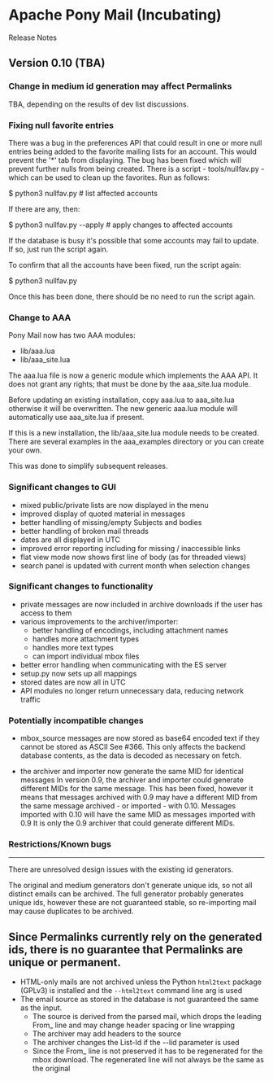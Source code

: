 # Apache Pony Mail (Incubating)

Release Notes

## Version 0.10 (TBA) ##

### Change in medium id generation may affect Permalinks ###

TBA, depending on the results of dev list discussions.

### Fixing null favorite entries ###

There was a bug in the preferences API that could result in one or more null entries
being added to the favorite mailing lists for an account. This would prevent the '*' tab from displaying.
The bug has been fixed which will prevent further nulls from being created.
There is a script - tools/nullfav.py - which can be used to clean up the favorites.
Run as follows:

$ python3 nullfav.py # list affected accounts

If there are any, then:

$ python3 nullfav.py --apply # apply changes to affected accounts

If the database is busy it's possible that some accounts may fail to update.
If so, just run the script again.

To confirm that all the accounts have been fixed, run the script again:

$ python3 nullfav.py

Once this has been done, there should be no need to run the script again.

### Change to AAA ###

Pony Mail now has two AAA modules:
- lib/aaa.lua
- lib/aaa_site.lua

The aaa.lua file is now a generic module which implements the AAA API.
It does not grant any rights; that must be done by the aaa_site.lua module.

Before updating an existing installation, copy aaa.lua to aaa_site.lua otherwise it will be overwritten.
The new generic aaa.lua module will automatically use aaa_site.lua if present.

If this is a new installation, the lib/aaa_site.lua module needs to be created.
There are several examples in the aaa_examples directory or you can create your own.

This was done to simplify subsequent releases.

### Significant changes to GUI ###

- mixed public/private lists are now displayed in the menu
- improved display of quoted material in messages
- better handling of missing/empty Subjects and bodies
- better handling of broken mail threads
- dates are all displayed in UTC
- improved error reporting including for missing / inaccessible links
- flat view mode now shows first line of body (as for threaded views)
- search panel is updated with current month when selection changes

### Significant changes to functionality ###

- private messages are now included in archive downloads if the user has access to them
- various improvements to the archiver/importer:
  - better handling of encodings, including attachment names
  - handles more attachment types
  - handles more text types
  - can import individual mbox files
- better error handling when communicating with the ES server
- setup.py now sets up all mappings
- stored dates are now all in UTC
- API modules no longer return unnecessary data, reducing network traffic

### Potentially incompatible changes ###

- mbox_source messages are now stored as base64 encoded text if they cannot be stored as ASCII
  See #366. 
  This only affects the backend database contents, as the data is decoded as necessary on fetch.
  
- the archiver and importer now generate the same MID for identical messages
  In version 0.9, the archiver and importer could generate different MIDs for the same message.
  This has been fixed, however it means that messages archived with 0.9 may have a different MID from
  the same message archived - or imported - with 0.10.
  Messages imported with 0.10 will have the same MID as messages imported with 0.9
  It is only the 0.9 archiver that could generate different MIDs.

### Restrictions/Known bugs ###
 
 ------
There are unresolved design issues with the existing id generators.

The original and medium generators don't generate unique ids, so not
all distinct emails can be archived.
The full generator probably generates unique ids, however these are not
guaranteed stable, so re-importing mail may cause duplicates to be archived. 

Since Permalinks currently rely on the generated ids, there is no guarantee
that Permalinks are unique or permanent.
 ------

 - HTML-only mails are not archived unless the Python `html2text` package (GPLv3) is installed and the `--html2text` command line arg is used
 - The email source as stored in the database is not guaranteed the same as the input.
   - The source is derived from the parsed mail, which drops the leading From_ line and may change header spacing or line wrapping
   - The archiver may add headers to the source
   - The archiver changes the List-Id if the --lid parameter is used
   - Since the From_ line is not preserved it has to be regenerated for the mbox download.
     The regenerated line will not always be the same as the original